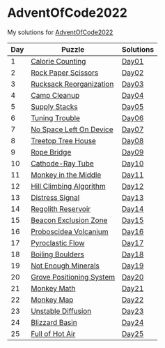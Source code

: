 # AdventOfCode2022
My solutions for [AdventOfCode2022](https://adventofcode.com/2022)

| Day | Puzzle                                                           | Solutions        |
|-----|------------------------------------------------------------------|------------------|
| 1   | [Calorie Counting](https://adventofcode.com/2022/day/1)          | [Day01](./Day01) |
| 2   | [Rock Paper Scissors](https://adventofcode.com/2022/day/2)       | [Day02](./Day02) |
| 3   | [Rucksack Reorganization](https://adventofcode.com/2022/day/3)   | [Day03](./Day03) |
| 4   | [Camp Cleanup](https://adventofcode.com/2022/day/4)              | [Day04](./Day04) |
| 5   | [Supply Stacks](https://adventofcode.com/2022/day/5)             | [Day05](./Day05) |
| 6   | [Tuning Trouble](https://adventofcode.com/2022/day/6)            | [Day06](./Day06) |
| 7   | [No Space Left On Device](https://adventofcode.com/2022/day/7)   | [Day07](./Day07) |
| 8   | [Treetop Tree House](https://adventofcode.com/2022/day/8)        | [Day08](./Day08) |
| 9   | [Rope Bridge](https://adventofcode.com/2022/day/9)               | [Day09](./Day09) |
| 10  | [Cathode-Ray Tube](https://adventofcode.com/2022/day/10)         | [Day10](./Day10) |
| 11  | [Monkey in the Middle](https://adventofcode.com/2022/day/11)     | [Day11](./Day11) |
| 12  | [Hill Climbing Algorithm](https://adventofcode.com/2022/day/12)  | [Day12](./Day12) |
| 13  | [Distress Signal](https://adventofcode.com/2022/day/13)          | [Day13](./Day13) |
| 14  | [Regolith Reservoir](https://adventofcode.com/2022/day/14)       | [Day14](./Day14) |
| 15  | [Beacon Exclusion Zone](https://adventofcode.com/2022/day/15)    | [Day15](./Day15) |
| 16  | [Proboscidea Volcanium](https://adventofcode.com/2022/day/16)    | [Day16](./Day16) |
| 17  | [Pyroclastic Flow](https://adventofcode.com/2022/day/17)         | [Day17](./Day17) |
| 18  | [Boiling Boulders](https://adventofcode.com/2022/day/18)         | [Day18](./Day18) |
| 19  | [Not Enough Minerals](https://adventofcode.com/2022/day/19)      | [Day19](./Day19) |
| 20  | [Grove Positioning System](https://adventofcode.com/2022/day/20) | [Day20](./Day20) |
| 21  | [Monkey Math](https://adventofcode.com/2022/day/21)              | [Day21](./Day21) |
| 22  | [Monkey Map](https://adventofcode.com/2022/day/22)               | [Day22](./Day22) |
| 23  | [Unstable Diffusion](https://adventofcode.com/2022/day/23)       | [Day23](./Day23) |
| 24  | [Blizzard Basin](https://adventofcode.com/2022/day/24)           | [Day24](./Day24) |
| 25  | [Full of Hot Air](https://adventofcode.com/2022/day/25)          | [Day25](./Day25) |

